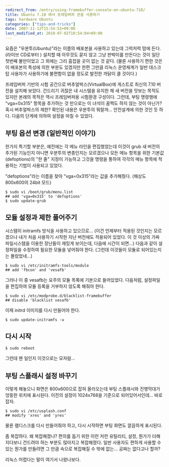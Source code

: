 ```yaml
---
redirect_from: /entry/using-framebuffer-console-on-ubuntu-710/
title: Ubuntu 7.10 에서 프레임버퍼 콘솔 사용하기
tags: hardware Ubuntu
categories: ["tips-and-tricks"]
date: 2007-11-12T15:54:53+09:00
last_modified_at: 2010-07-02T10:54:04+09:00
---
```

요즘은 "우분투(Ubuntu)"라는 이름의 배포본을 사용하고 있는데 그럭저럭
맘에 든다. (라이브 CD로부터 ) 설치할 때 아무것도 묻지 않고 그냥 판박이를
만든다는 것이 일단 첫번째 불만이었고 그 외에는 그리 흠잡을 곳이 없는 것
같다. (물론 사용하기 편한 것은 이 배포본의 특성에 의한 부분도 있겠지만
한편 그만큼 리눅스 운영체계가 일반 데스크탑 사용자가 사용하기에 불편함이
없을 정도로 발전한 까닭이 클 것이다.)

프레임버퍼 기반의 시험 공간으로 버추얼박스(VirtualBox)에 게스트로 최신의
7.10 버전을 설치해 보았다. 건드리기 귀찮은 내 시스템을 유지한 채 새 버전을
맛보는 목적도 있지만 본래의 목적은 역시 프레임버퍼용 시험환경 구성이다.
그런데, 부팅 명령행에 "vga=0x315" 항목을 추가하는 것 만으로는 이 녀석이
꿈쩍도 하지 않는 것이 아닌가? 혹시 버추얼박스의 제한? 확인된 내용은
우분투의 뭐랄까... 안전설계에 의한 것인 듯 하다. 다음의 단계에 의하여
설정을 마칠 수 있었다.

## 부팅 옵션 변경 (일반적인 이야기)

한가지 특기할 부분은, 예전에는 각 메뉴 라인을 편집했었는데 이것이 grub
새 버전의 추가된 기능인지 아니면 우분투의 변종인지는 모르겠으나 모든 메뉴
항목을 위한 기본값(defoptions)의 "한 줄" 지정이 가능하고 그것을 명령을
통하여 각각의 메뉴 항목에 적용하는 기법이 사용되고 있었다.

"defoptions"라는 이름을 찾아 "vga=0x315"라는 값을 추가해줬다. (해상도
800x600의 24bit 모드)

```console
$ sudo vi /boot/grub/menu.list
## add 'vga=0x315' to 'defoptions'
$ sudo update-grub
```

## 모듈 설정과 제한 풀어주기

시스템이 initramfs 방식을 사용하고 있으므로... (이건 언제부터 적용된
것인지는 모르겠으나 내가 처음 사용하기 시작한 지난 버전에도 적용되어
있었다. 이 것 이상의 가짜 파일시스템을 이용한 장난들이 재밌게 보이는데,
다음에 시간이 되면...) 다음과 같이 설정파일을 수정하여 필요한 모듈을
넣어줘야 한다. (그런데 이것들이 모듈로 되어있는지는 몰랐었네...)

```console
$ sudo vi /etc/initramfs-tools/module
## add 'fbcon' and 'vesafb'
```

그러나 이 중 vesafb는 요주의 모듈 목록에 기본으로 들어있었다. 다음처럼,
설정파일을 편집하여 모듈 등록을 거부하지 않도록 해줘야 한다.

```console
$ sudo vi /etc/modprobe.d/blacklist-framebuffer
## disable 'blacklist vesafb'
```

이제 initrd 이미지를 다시 만들어야 한다.

```console
$ sudo update-initramfs -u
```

## 다시 시작

```console
$ sudo reboot
```

그런데 왠 일인지 이것으로는 모자람...

## 부팅 스플래시 설정 바꾸기

이렇게 해놓으니 화면은 800x600으로 잡혀 올라오는데 부팅 스플래시와
진행막대가 엉뚱한 위치에 표시된다. 이전의 설정이 1024x768을 기준으로
되어있어서인데... 바로잡자.

```console
$ sudo vi /etc/usplash.conf
## modify 'xres' and 'yres'
```

물론 램디스크를 다시 만들어줘야 하고, 다시 시작하면 부팅 화면도 깔끔하게
표시된다.

좀 복잡하다. 왜 복잡해졌나? 편의를 돕기 위한 이런 저런 유틸리티, 설정,
뭔가가 더해지다보니 건드려야 하는 부분도 많아지고 복잡해졌다. 일반
사용자도 편하게 사용할 수 있는 뭔가를 만들려면 그 만큼 속으로 복잡해질
수 밖에 없는... 공짜는 없다고나 할까?

리눅스 어렵다는 말이 여기서 나왔나보다.

